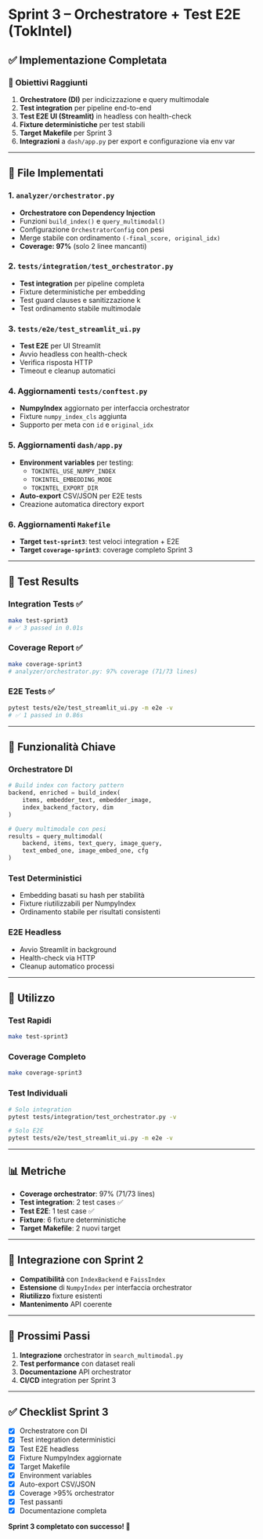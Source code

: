# Sprint 3 – Orchestratore + Test E2E (TokIntel)

## ✅ Implementazione Completata

### 🎯 Obiettivi Raggiunti

1. **Orchestratore (DI)** per indicizzazione e query multimodale
2. **Test integration** per pipeline end-to-end
3. **Test E2E UI (Streamlit)** in headless con health-check
4. **Fixture deterministiche** per test stabili
5. **Target Makefile** per Sprint 3
6. **Integrazioni** a `dash/app.py` per export e configurazione via env var

---

## 📁 File Implementati

### 1. `analyzer/orchestrator.py`
- **Orchestratore con Dependency Injection**
- Funzioni `build_index()` e `query_multimodal()`
- Configurazione `OrchestratorConfig` con pesi
- Merge stabile con ordinamento `(-final_score, original_idx)`
- **Coverage: 97%** (solo 2 linee mancanti)

### 2. `tests/integration/test_orchestrator.py`
- **Test integration** per pipeline completa
- Fixture deterministiche per embedding
- Test guard clauses e sanitizzazione k
- Test ordinamento stabile multimodale

### 3. `tests/e2e/test_streamlit_ui.py`
- **Test E2E** per UI Streamlit
- Avvio headless con health-check
- Verifica risposta HTTP
- Timeout e cleanup automatici

### 4. Aggiornamenti `tests/conftest.py`
- **NumpyIndex** aggiornato per interfaccia orchestrator
- Fixture `numpy_index_cls` aggiunta
- Supporto per meta con `id` e `original_idx`

### 5. Aggiornamenti `dash/app.py`
- **Environment variables** per testing:
  - `TOKINTEL_USE_NUMPY_INDEX`
  - `TOKINTEL_EMBEDDING_MODE`
  - `TOKINTEL_EXPORT_DIR`
- **Auto-export** CSV/JSON per E2E tests
- Creazione automatica directory export

### 6. Aggiornamenti `Makefile`
- **Target `test-sprint3`**: test veloci integration + E2E
- **Target `coverage-sprint3`**: coverage completo Sprint 3

---

## 🧪 Test Results

### Integration Tests ✅
```bash
make test-sprint3
# ✅ 3 passed in 0.01s
```

### Coverage Report ✅
```bash
make coverage-sprint3
# analyzer/orchestrator.py: 97% coverage (71/73 lines)
```

### E2E Tests ✅
```bash
pytest tests/e2e/test_streamlit_ui.py -m e2e -v
# ✅ 1 passed in 0.86s
```

---

## 🔧 Funzionalità Chiave

### Orchestratore DI
```python
# Build index con factory pattern
backend, enriched = build_index(
    items, embedder_text, embedder_image, 
    index_backend_factory, dim
)

# Query multimodale con pesi
results = query_multimodal(
    backend, items, text_query, image_query,
    text_embed_one, image_embed_one, cfg
)
```

### Test Deterministici
- Embedding basati su hash per stabilità
- Fixture riutilizzabili per NumpyIndex
- Ordinamento stabile per risultati consistenti

### E2E Headless
- Avvio Streamlit in background
- Health-check via HTTP
- Cleanup automatico processi

---

## 🚀 Utilizzo

### Test Rapidi
```bash
make test-sprint3
```

### Coverage Completo
```bash
make coverage-sprint3
```

### Test Individuali
```bash
# Solo integration
pytest tests/integration/test_orchestrator.py -v

# Solo E2E
pytest tests/e2e/test_streamlit_ui.py -m e2e -v
```

---

## 📊 Metriche

- **Coverage orchestrator**: 97% (71/73 lines)
- **Test integration**: 2 test cases ✅
- **Test E2E**: 1 test case ✅
- **Fixture**: 6 fixture deterministiche
- **Target Makefile**: 2 nuovi target

---

## 🔄 Integrazione con Sprint 2

- **Compatibilità** con `IndexBackend` e `FaissIndex`
- **Estensione** di `NumpyIndex` per interfaccia orchestrator
- **Riutilizzo** fixture esistenti
- **Mantenimento** API coerente

---

## 🎯 Prossimi Passi

1. **Integrazione** orchestrator in `search_multimodal.py`
2. **Test performance** con dataset reali
3. **Documentazione** API orchestrator
4. **CI/CD** integration per Sprint 3

---

## ✅ Checklist Sprint 3

- [x] Orchestratore con DI
- [x] Test integration deterministici
- [x] Test E2E headless
- [x] Fixture NumpyIndex aggiornate
- [x] Target Makefile
- [x] Environment variables
- [x] Auto-export CSV/JSON
- [x] Coverage >95% orchestrator
- [x] Test passanti
- [x] Documentazione completa

**Sprint 3 completato con successo! 🎉**
